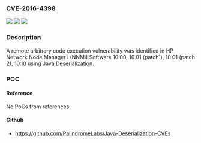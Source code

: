 ### [CVE-2016-4398](https://cve.mitre.org/cgi-bin/cvename.cgi?name=CVE-2016-4398)
![](https://img.shields.io/static/v1?label=Product&message=HP%20Network%20Node%20Manager%20(NNMi)&color=blue)
![](https://img.shields.io/static/v1?label=Version&message=10.00%2C%2010.01%20(patch1)%2C%2010.01%20(patch%202)%2C%2010.10%20&color=brightgreen)
![](https://img.shields.io/static/v1?label=Vulnerability&message=remote%20arbitrary%20code%20execution&color=brightgreen)

### Description

A remote arbitrary code execution vulnerability was identified in HP Network Node Manager i (NNMi) Software 10.00, 10.01 (patch1), 10.01 (patch 2), 10.10 using Java Deserialization.

### POC

#### Reference
No PoCs from references.

#### Github
- https://github.com/PalindromeLabs/Java-Deserialization-CVEs

